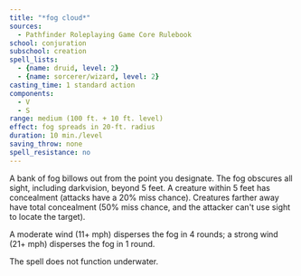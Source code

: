 ```yaml
---
title: "*fog cloud*"
sources:
  - Pathfinder Roleplaying Game Core Rulebook
school: conjuration
subschool: creation
spell_lists:
  - {name: druid, level: 2}
  - {name: sorcerer/wizard, level: 2}
casting_time: 1 standard action
components:
  - V
  - S
range: medium (100 ft. + 10 ft. level)
effect: fog spreads in 20-ft. radius
duration: 10 min./level
saving_throw: none
spell_resistance: no
---
```


A bank of fog billows out from the point you designate. The fog obscures all sight, including darkvision, beyond 5 feet. A creature within 5 feet has concealment (attacks have a 20% miss chance). Creatures farther away have total concealment (50% miss chance, and the attacker can't use sight to locate the target).

A moderate wind (11+ mph) disperses the fog in 4 rounds; a strong wind (21+ mph) disperses the fog in 1 round.

The spell does not function underwater.

